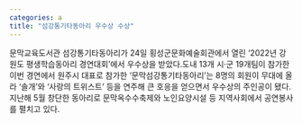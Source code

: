 ```yaml
---
categories: a
title: "섬강통기타동아리 우수상 수상"
---
```

문막교육도서관 섬강통기타동아리가 24일 횡성군문화예술회관에서 열린 ‘2022년 강원도 평생학습동아리 경연대회’에서 우수상을 받았다.도내 13개 시·군 19개팀이 참가한 이번 경연에서 원주시 대표로 참가한 ‘문막섬강통기타동아리’는 8명의 회원이 무대에 올라 ‘솔개’와 ‘사랑의 트위스트’ 등을 연주해 큰 호응을 얻으면서 우수상의 주인공이 됐다. 지난해 5월 창단한 동아리로 문막옥수수축제와 노인요양시설 등 지역사회에서 공연봉사를 펼치고 있다.